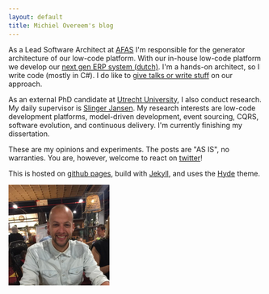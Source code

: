 ```yaml
---
layout: default
title: Michiel Overeem's blog
---
```


As a Lead Software Architect at <a href="https://www.afas.nl/">AFAS</a> I'm responsible for the generator architecture of our low-code platform.
With our in-house low-code platform we develop our <a href="https://kleinzakelijk.afas.nl/">next gen ERP system (dutch)</a>.
I'm a hands-on architect, so I write code (mostly in C#). 
I do like to <a href="/pubspres">give talks or write stuff</a> on our approach.

As an external PhD candidate at <a href="https://www.uu.nl/en/research/software-systems/organization-and-information/labs/software-ecosystems">Utrecht University</a>, I also conduct research.
My daily supervisor is <a href="https://slingerjansen.nl/">Slinger Jansen</a>.
My research interests are low-code development platforms, model-driven development, event sourcing, CQRS, software evolution, and continuous delivery.
I'm currently finishing my dissertation.

These are my opinions and experiments. The posts are "AS IS", no warranties.
You are, however, welcome to react on <a href="http://twitter.com/michielovereem">twitter</a>!

This is hosted on <a href="http://pages.github.com/">github pages</a>,
build with <a href="https://github.com/mojombo/jekyll/">Jekyll</a>, and uses the <a href="https://github.com/poole/hyde">Hyde</a> theme.

![Michiel Overeem](/images/movereem.jpg)